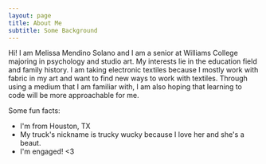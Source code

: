 ```yaml
---
layout: page
title: About Me
subtitle: Some Background
---
```


Hi! I am Melissa Mendino Solano and I am a senior at Williams College majoring in psychology and studio art. My interests lie in the education field and family history. I am taking electronic textiles because I mostly work with fabric in my art and want to find new ways to work with textiles. Through using a medium that I am familiar with, I am also hoping that learning to code will be more approachable for me.


Some fun facts:
- I'm from Houston, TX
- My truck's nickname is trucky wucky because I love her and she's a beaut.
- I'm engaged! <3
